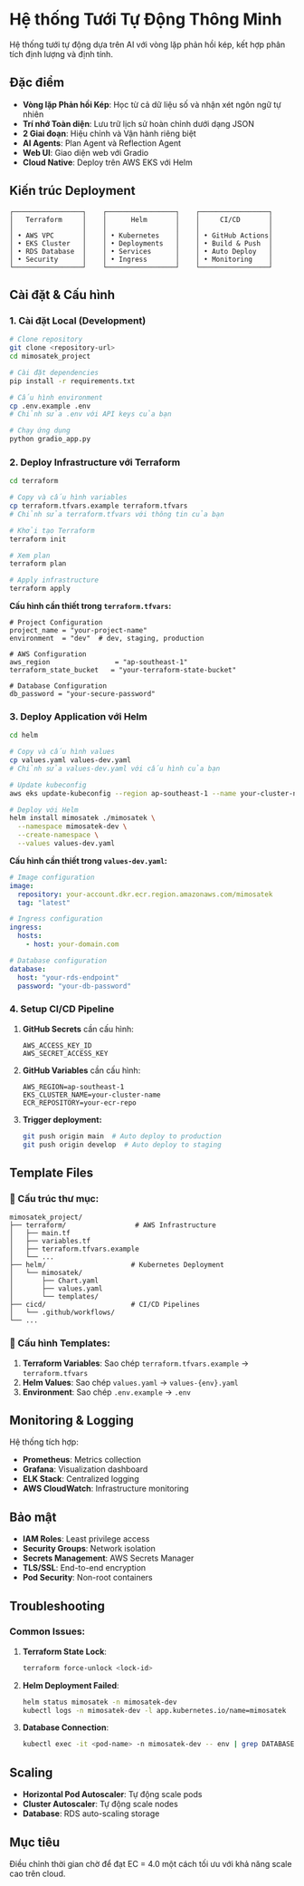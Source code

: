 # Hệ thống Tưới Tự Động Thông Minh

Hệ thống tưới tự động dựa trên AI với vòng lặp phản hồi kép, kết hợp phân tích định lượng và định tính.

## Đặc điểm

- **Vòng lặp Phản hồi Kép**: Học từ cả dữ liệu số và nhận xét ngôn ngữ tự nhiên
- **Trí nhớ Toàn diện**: Lưu trữ lịch sử hoàn chỉnh dưới dạng JSON
- **2 Giai đoạn**: Hiệu chỉnh và Vận hành riêng biệt
- **AI Agents**: Plan Agent và Reflection Agent
- **Web UI**: Giao diện web với Gradio
- **Cloud Native**: Deploy trên AWS EKS với Helm

## Kiến trúc Deployment

```
┌─────────────────┐    ┌─────────────────┐    ┌─────────────────┐
│   Terraform     │    │      Helm       │    │     CI/CD       │
│                 │    │                 │    │                 │
│ • AWS VPC       │    │ • Kubernetes    │    │ • GitHub Actions│
│ • EKS Cluster   │    │ • Deployments   │    │ • Build & Push  │
│ • RDS Database  │    │ • Services      │    │ • Auto Deploy   │
│ • Security      │    │ • Ingress       │    │ • Monitoring    │
└─────────────────┘    └─────────────────┘    └─────────────────┘
```

## Cài đặt & Cấu hình

### 1. Cài đặt Local (Development)

```bash
# Clone repository
git clone <repository-url>
cd mimosatek_project

# Cài đặt dependencies
pip install -r requirements.txt

# Cấu hình environment
cp .env.example .env
# Chỉnh sửa .env với API keys của bạn

# Chạy ứng dụng
python gradio_app.py
```

### 2. Deploy Infrastructure với Terraform

```bash
cd terraform

# Copy và cấu hình variables
cp terraform.tfvars.example terraform.tfvars
# Chỉnh sửa terraform.tfvars với thông tin của bạn

# Khởi tạo Terraform
terraform init

# Xem plan
terraform plan

# Apply infrastructure
terraform apply
```

**Cấu hình cần thiết trong `terraform.tfvars`:**
```hcl
# Project Configuration
project_name = "your-project-name"
environment  = "dev"  # dev, staging, production

# AWS Configuration  
aws_region                = "ap-southeast-1"
terraform_state_bucket   = "your-terraform-state-bucket"

# Database Configuration
db_password = "your-secure-password"
```

### 3. Deploy Application với Helm

```bash
cd helm

# Copy và cấu hình values
cp values.yaml values-dev.yaml
# Chỉnh sửa values-dev.yaml với cấu hình của bạn

# Update kubeconfig
aws eks update-kubeconfig --region ap-southeast-1 --name your-cluster-name

# Deploy với Helm
helm install mimosatek ./mimosatek \
  --namespace mimosatek-dev \
  --create-namespace \
  --values values-dev.yaml
```

**Cấu hình cần thiết trong `values-dev.yaml`:**
```yaml
# Image configuration
image:
  repository: your-account.dkr.ecr.region.amazonaws.com/mimosatek
  tag: "latest"

# Ingress configuration
ingress:
  hosts:
    - host: your-domain.com

# Database configuration
database:
  host: "your-rds-endpoint"
  password: "your-db-password"
```

### 4. Setup CI/CD Pipeline

1. **GitHub Secrets** cần cấu hình:
   ```
   AWS_ACCESS_KEY_ID
   AWS_SECRET_ACCESS_KEY
   ```

2. **GitHub Variables** cần cấu hình:
   ```
   AWS_REGION=ap-southeast-1
   EKS_CLUSTER_NAME=your-cluster-name
   ECR_REPOSITORY=your-ecr-repo
   ```

3. **Trigger deployment:**
   ```bash
   git push origin main  # Auto deploy to production
   git push origin develop  # Auto deploy to staging
   ```

## Template Files

### 📁 Cấu trúc thư mục:
```
mimosatek_project/
├── terraform/                 # AWS Infrastructure
│   ├── main.tf
│   ├── variables.tf
│   ├── terraform.tfvars.example
│   └── ...
├── helm/                     # Kubernetes Deployment
│   └── mimosatek/
│       ├── Chart.yaml
│       ├── values.yaml
│       └── templates/
├── cicd/                     # CI/CD Pipelines
│   └── .github/workflows/
└── ...
```

### 🔧 Cấu hình Templates:

1. **Terraform Variables**: Sao chép `terraform.tfvars.example` → `terraform.tfvars`
2. **Helm Values**: Sao chép `values.yaml` → `values-{env}.yaml`
3. **Environment**: Sao chép `.env.example` → `.env`

## Monitoring & Logging

Hệ thống tích hợp:
- **Prometheus**: Metrics collection
- **Grafana**: Visualization dashboard  
- **ELK Stack**: Centralized logging
- **AWS CloudWatch**: Infrastructure monitoring

## Bảo mật

- **IAM Roles**: Least privilege access
- **Security Groups**: Network isolation
- **Secrets Management**: AWS Secrets Manager
- **TLS/SSL**: End-to-end encryption
- **Pod Security**: Non-root containers

## Troubleshooting

### Common Issues:

1. **Terraform State Lock**:
   ```bash
   terraform force-unlock <lock-id>
   ```

2. **Helm Deployment Failed**:
   ```bash
   helm status mimosatek -n mimosatek-dev
   kubectl logs -n mimosatek-dev -l app.kubernetes.io/name=mimosatek
   ```

3. **Database Connection**:
   ```bash
   kubectl exec -it <pod-name> -n mimosatek-dev -- env | grep DATABASE
   ```

## Scaling

- **Horizontal Pod Autoscaler**: Tự động scale pods
- **Cluster Autoscaler**: Tự động scale nodes
- **Database**: RDS auto-scaling storage

## Mục tiêu

Điều chỉnh thời gian chờ để đạt EC = 4.0 một cách tối ưu với khả năng scale cao trên cloud.
